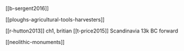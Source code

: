 [[b-sergent2016]]

[[ploughs-agricultural-tools-harvesters]]


[[r-hutton2013]] ch1, britian
[[t-price2015]] Scandinavia 13k BC forward

[[neolithic-monuments]]